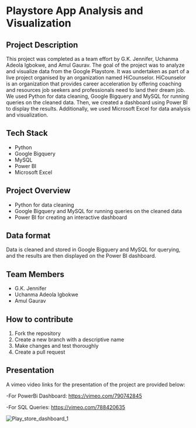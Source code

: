 # Playstore App Analysis and Visualization

## Project Description
This project was completed as a team effort by G.K. Jennifer, Uchanma Adeola Igbokwe, and Amul Gaurav. The goal of the project was to analyze and visualize data from the Google Playstore. It was undertaken as part of a live project organised by an organization named HiCounselor. HiCounselor is an organization that provides career acceleration by offering coaching and resources job seekers and professionals need to land their dream job. 
We used Python for data cleaning, Google Bigquery and MySQL for running queries on the cleaned data. Then, we created a dashboard using Power BI to display the results. Additionally, we used Microsoft Excel for data analysis and visualization.


## Tech Stack
- Python
- Google Bigquery
- MySQL
- Power BI
- Microsoft Excel

## Project Overview
- Python for data cleaning
- Google Bigquery and MySQL for running queries on the cleaned data
- Power BI for creating an interactive dashboard

## Data format
Data is cleaned and stored in Google Bigquery and MySQL for querying, and the results are then displayed on the Power BI dashboard.

## Team Members
- G.K. Jennifer
- Uchanma Adeola Igbokwe
- Amul Gaurav

## How to contribute
1. Fork the repository
2. Create a new branch with a descriptive name
3. Make changes and test thoroughly
4. Create a pull request

## Presentation
A vimeo video links for the presentation of the project are provided below:

-For PowerBi Dashboard: https://vimeo.com/790742845

-For SQL Queries: https://vimeo.com/788420635

![Play_store_dashboard_1](https://user-images.githubusercontent.com/107181687/221955013-956829b0-76c2-46de-abcf-12f6616f8f67.gif)
